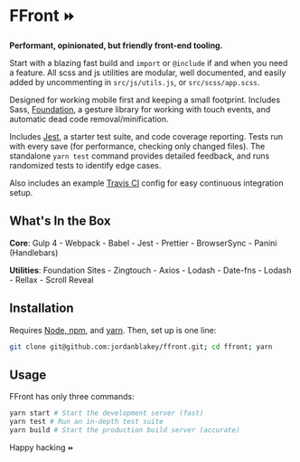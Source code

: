 # FFront `⏩`

**Performant, opinionated, but friendly front-end tooling.**

Start with a blazing fast build and `import` or `@include` if and when you need a feature. All scss and js utilities are modular, well documented, and easily added by uncommenting in `src/js/utils.js`, or `src/scss/app.scss`.

Designed for working mobile first and keeping a small footprint. Includes Sass, [Foundation](https://foundation.zurb.com/sites.html), a gesture library for working with touch events, and automatic dead code removal/minification.

Includes [Jest](https://facebook.github.io/jest), a starter test suite, and code coverage reporting. Tests run with every save (for performance, checking only changed files). The standalone `yarn test` command provides detailed feedback, and runs randomized tests to identify edge cases.

Also includes an example [Travis CI](https://travis-ci.org) config for easy continuous integration setup.

## What's In the Box

**Core**: Gulp 4 - Webpack - Babel - Jest - Prettier - BrowserSync - Panini (Handlebars)

**Utilities**: Foundation Sites - Zingtouch - Axios - Lodash - Date-fns - Lodash - Rellax - Scroll Reveal

## Installation

Requires [Node, npm](https://nodejs.org/en/), and [yarn](https://yarnpkg.com/lang/en/docs/install/).
Then, set up is one line:

```sh
git clone git@github.com:jordanblakey/ffront.git; cd ffront; yarn
```

## Usage

FFront has only three commands:

```sh
yarn start # Start the development server (fast)
yarn test # Run an in-depth test suite
yarn build # Start the production build server (accurate)
```

Happy hacking `⏩`